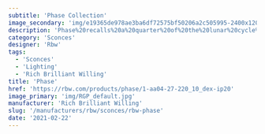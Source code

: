 ```yaml
---
subtitle: 'Phase Collection'
image_secondary: 'img/e19365de978ae3ba6df72575bf50206a2c505995-2400x1200.png'
description: 'Phase%20recalls%20a%20quarter%20of%20the%20lunar%20cycle%2C%20Earth%u2019s%20moon%20half%20lit.%20Half%20of%20this%20wall-mounted%2C%20cast-glass%20spherical%20sconce%20emits%20a%20bright%20light%2C%20while%20the%20other%20half%20is%20coated%20in%20a%20chrome%20finish%20for%20reduced%20output.'
category: 'Sconces'
designer: 'Rbw'
tags:
  - 'Sconces'
  - 'Lighting'
  - 'Rich Brilliant Willing'
title: 'Phase'
href: 'https://rbw.com/products/phase/1-aa04-27-220_10_dex-ip20'
image_primary: 'img/RGP_default.jpg'
manufacturer: 'Rich Brilliant Willing'
slug: '/manufacturers/rbw/sconces/rbw-phase'
date: '2021-02-22'
---
```

